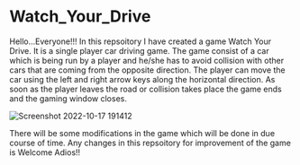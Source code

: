 # Watch_Your_Drive

Hello...Everyone!!!
In this repsoitory I have created a game Watch Your Drive. It is a single player car driving game.
The game consist of a car which is being run by a player and he/she has to avoid collision with other cars that are coming from the opposite direction.
The player can move the car using the left and right arrow keys along the horizontal direction. 
As soon as the player leaves the road or collision takes place the game ends and the gaming window closes.


![Screenshot 2022-10-17 191412](https://user-images.githubusercontent.com/108535343/196193257-3d6fcfbb-70d5-4384-a006-44697a91ec5b.png)




There will be some modifications in the game which will be done in due course of time. Any changes in this repsoitory for improvement of the game is Welcome
Adios!!
